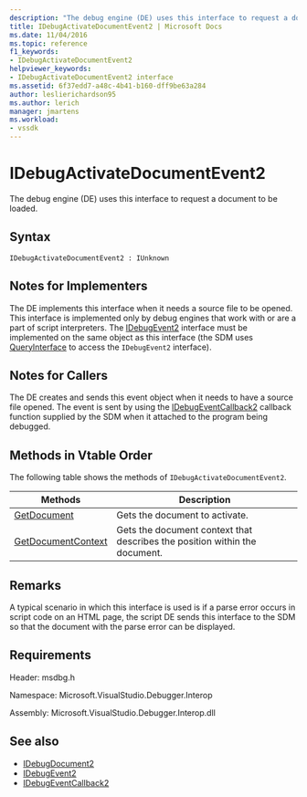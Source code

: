 ```yaml
---
description: "The debug engine (DE) uses this interface to request a document to be loaded."
title: IDebugActivateDocumentEvent2 | Microsoft Docs
ms.date: 11/04/2016
ms.topic: reference
f1_keywords:
- IDebugActivateDocumentEvent2
helpviewer_keywords:
- IDebugActivateDocumentEvent2 interface
ms.assetid: 6f37edd7-a48c-4b41-b160-dff9be63a284
author: leslierichardson95
ms.author: lerich
manager: jmartens
ms.workload:
- vssdk
---
```

# IDebugActivateDocumentEvent2
The debug engine (DE) uses this interface to request a document to be loaded.

## Syntax

```
IDebugActivateDocumentEvent2 : IUnknown
```

## Notes for Implementers
 The DE implements this interface when it needs a source file to be opened. This interface is implemented only by debug engines that work with or are a part of script interpreters. The [IDebugEvent2](../../../extensibility/debugger/reference/idebugevent2.md) interface must be implemented on the same object as this interface (the SDM uses [QueryInterface](/cpp/atl/queryinterface) to access the `IDebugEvent2` interface).

## Notes for Callers
 The DE creates and sends this event object when it needs to have a source file opened. The event is sent by using the [IDebugEventCallback2](../../../extensibility/debugger/reference/idebugeventcallback2.md) callback function supplied by the SDM when it attached to the program being debugged.

## Methods in Vtable Order
 The following table shows the methods of `IDebugActivateDocumentEvent2`.

|Methods|Description|
|-------------|-----------------|
|[GetDocument](../../../extensibility/debugger/reference/idebugactivatedocumentevent2-getdocument.md)|Gets the document to activate.|
|[GetDocumentContext](../../../extensibility/debugger/reference/idebugactivatedocumentevent2-getdocumentcontext.md)|Gets the document context that describes the position within the document.|

## Remarks
 A typical scenario in which this interface is used is if a parse error occurs in script code on an HTML page, the script DE sends this interface to the SDM so that the document with the parse error can be displayed.

## Requirements
 Header: msdbg.h

 Namespace: Microsoft.VisualStudio.Debugger.Interop

 Assembly: Microsoft.VisualStudio.Debugger.Interop.dll

## See also
- [IDebugDocument2](../../../extensibility/debugger/reference/idebugdocument2.md)
- [IDebugEvent2](../../../extensibility/debugger/reference/idebugevent2.md)
- [IDebugEventCallback2](../../../extensibility/debugger/reference/idebugeventcallback2.md)
